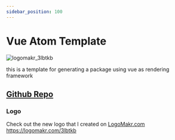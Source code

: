 ```yaml
---
sidebar_position: 100
---
```


# Vue Atom Template

![logomakr_3lbtkb](https://user-images.githubusercontent.com/3071208/42306139-2617f638-802e-11e8-9c03-330afdb06446.png)

this is a template for generating a package using vue as rendering framework

## [Github Repo](https://github.com/kanekotic/package-template-vue)

### Logo

Check out the new logo that I created on <a href="http://logomakr.com" title="Logo Makr">LogoMakr.com</a> https://logomakr.com/3lbtkb
